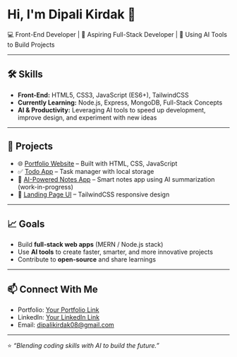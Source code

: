 # Hi, I'm Dipali Kirdak 👋  

💻 Front-End Developer | 🌱 Aspiring Full-Stack Developer | 🤖 Using AI Tools to Build Projects  

---

## 🛠️ Skills
- **Front-End:** HTML5, CSS3, JavaScript (ES6+), TailwindCSS  
- **Currently Learning:** Node.js, Express, MongoDB, Full-Stack Concepts  
- **AI & Productivity:** Leveraging AI tools to speed up development, improve design, and experiment with new ideas  

---

## 🚀 Projects
- 🌐 [Portfolio Website](#) – Built with HTML, CSS, JavaScript  
- ✅ [Todo App](#) – Task manager with local storage  
- 🤖 [AI-Powered Notes App](#) – Smart notes app using AI summarization (work-in-progress)  
- 🎨 [Landing Page UI](#) – TailwindCSS responsive design  

---

## 📈 Goals
- Build **full-stack web apps** (MERN / Node.js stack)  
- Use **AI tools** to create faster, smarter, and more innovative projects  
- Contribute to **open-source** and share learnings  

---

## 📫 Connect With Me
- Portfolio: [Your Portfolio Link](#)  
- LinkedIn: [Your LinkedIn Link](#)  
- Email: dipalikirdak08@gmail.com
  
---

⭐️ *“Blending coding skills with AI to build the future.”*
